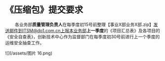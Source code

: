 # 《压缩包》提交要求

&nbsp; &nbsp; &nbsp; &nbsp; 各业务部**质量管理负责人**在每季度初15号前整理【事业X部业务X部.zip】发送邮件到ITSM@do1.com.cn上报本业务部**上一季度**的《项目汇总表》及各项目的《安全自查表》，创新技术中心作为监督部门在每季度初30号前进行上一个季度的运维安全抽查工作。

![](/assets/图片 16.png)